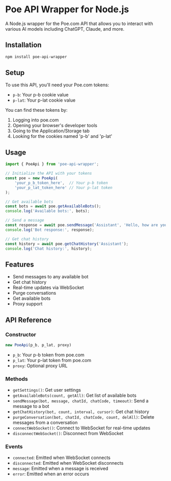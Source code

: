 # Poe API Wrapper for Node.js

A Node.js wrapper for the Poe.com API that allows you to interact with various AI models including ChatGPT, Claude, and more.

## Installation

```bash
npm install poe-api-wrapper
```

## Setup

To use this API, you'll need your Poe.com tokens:
- `p-b`: Your p-b cookie value
- `p-lat`: Your p-lat cookie value

You can find these tokens by:
1. Logging into poe.com
2. Opening your browser's developer tools
3. Going to the Application/Storage tab
4. Looking for the cookies named 'p-b' and 'p-lat'

## Usage

```javascript
import { PoeApi } from 'poe-api-wrapper';

// Initialize the API with your tokens
const poe = new PoeApi(
    'your_p_b_token_here',  // Your p-b token
    'your_p_lat_token_here' // Your p-lat token
);

// Get available bots
const bots = await poe.getAvailableBots();
console.log('Available bots:', bots);

// Send a message
const response = await poe.sendMessage('Assistant', 'Hello, how are you?');
console.log('Bot response:', response);

// Get chat history
const history = await poe.getChatHistory('Assistant');
console.log('Chat history:', history);
```

## Features

- Send messages to any available bot
- Get chat history
- Real-time updates via WebSocket
- Purge conversations
- Get available bots
- Proxy support

## API Reference

### Constructor
```javascript
new PoeApi(p_b, p_lat, proxy)
```
- `p_b`: Your p-b token from poe.com
- `p_lat`: Your p-lat token from poe.com
- `proxy`: Optional proxy URL

### Methods

- `getSettings()`: Get user settings
- `getAvailableBots(count, getAll)`: Get list of available bots
- `sendMessage(bot, message, chatId, chatCode, timeout)`: Send a message to a bot
- `getChatHistory(bot, count, interval, cursor)`: Get chat history
- `purgeConversation(bot, chatId, chatCode, count, delAll)`: Delete messages from a conversation
- `connectWebSocket()`: Connect to WebSocket for real-time updates
- `disconnectWebSocket()`: Disconnect from WebSocket

### Events

- `connected`: Emitted when WebSocket connects
- `disconnected`: Emitted when WebSocket disconnects
- `message`: Emitted when a message is received
- `error`: Emitted when an error occurs


